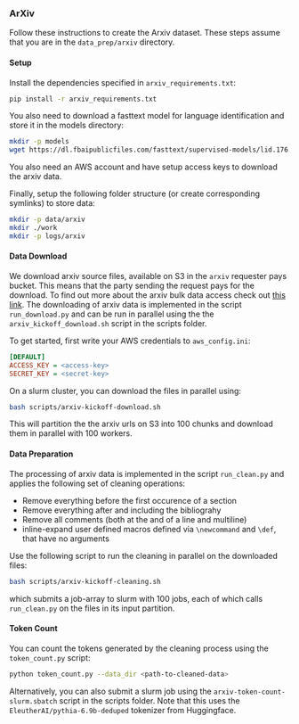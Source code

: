 ### ArXiv

Follow these instructions to create the Arxiv dataset. These steps assume that you are in the `data_prep/arxiv` directory.

#### Setup

Install the dependencies specified in `arxiv_requirements.txt`:

```bash
pip install -r arxiv_requirements.txt
```

You also need to download a fasttext model for language identification and store it in the models directory:

```bash
mkdir -p models
wget https://dl.fbaipublicfiles.com/fasttext/supervised-models/lid.176.bin -P models
```

You also need an AWS account and have setup access keys to download the arxiv data.

Finally, setup the following folder structure (or create corresponding symlinks) to store data:

```bash
mkdir -p data/arxiv
mkdir ./work
mkdir -p logs/arxiv
```

#### Data Download

We download arxiv source files, available on S3 in the `arxiv` requester pays bucket. This means that the party sending
the request pays for the download. To find out more about the arxiv bulk data access check out
[this link](https://info.arxiv.org/help/bulk_data_s3.html). The downloading of arxiv data is implemented in the script
`run_download.py` and can be run in parallel using the the `arxiv_kickoff_download.sh` script in the scripts folder.

To get started, first write your AWS credentials to `aws_config.ini`:

```ini
[DEFAULT]
ACCESS_KEY = <access-key>
SECRET_KEY = <secret-key>
```

On a slurm cluster, you can download the files in parallel using:

```bash
bash scripts/arxiv-kickoff-download.sh
```

This will partition the the arxiv urls on S3 into 100 chunks and download them in parallel with 100 workers.

#### Data Preparation

The processing of arxiv data is implemented in the script `run_clean.py` and applies the following set of cleaning
operations:

- Remove everything before the first occurence of a section
- Remove everything after and including the bibliograhy
- Remove all comments (both at the and of a line and multiline)
- inline-expand user defined macros defined via `\newcommand` and `\def`, that have no arguments

Use the following script to run the cleaning in parallel on the downloaded files:

```bash
bash scripts/arxiv-kickoff-cleaning.sh
```

which submits a job-array to slurm with 100 jobs, each of which calls `run_clean.py` on the files in its input
partition.

#### Token Count

You can count the tokens generated by the cleaning process using the `token_count.py` script:

```bash
python token_count.py --data_dir <path-to-cleaned-data>
```

Alternatively, you can also submit a slurm job using the `arxiv-token-count-slurm.sbatch` script in the scripts folder.
Note that this uses the `EleutherAI/pythia-6.9b-deduped` tokenizer from Huggingface.
